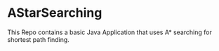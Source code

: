AStarSearching
==============

This Repo contains a basic Java Application that uses A* searching for shortest path finding. 
